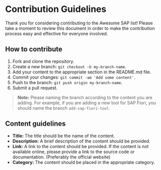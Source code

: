 # Contribution Guidelines

Thank you for considering contributing to the Awesome SAP list! Please take a moment to review this document in order to make the contribution process easy and effective for everyone involved.

## How to contribute

1. Fork and clone the repository.
2. Create a new branch: `git checkout -b my-branch-name`.
3. Add your content to the appropriate section in the README.md file.
4. Commit your changes: `git commit -am 'Add some content'`.
5. Push to the branch: `git push origin my-branch-name`.
6. Submit a pull request.

> **Note:** Please naming the branch according to the content you are adding. For example, if you are adding a new tool for SAP Fiori, you should name the branch `add-sap-fiori-tool`.

## Content guidelines

- **Title:** The title should be the name of the content.
- **Description:** A brief description of the content should be provided.
- **Link:** A link to the content should be provided. If the content is not available online, please provide a link to the source code or documentation. (Preferably the official website)
- **Category:** The content should be placed in the appropriate category.
